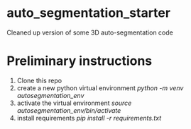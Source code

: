 # auto_segmentation_starter
Cleaned up version of some 3D auto-segmentation code

# Preliminary instructions
1. Clone this repo
2. create a new python virtual environment _python -m venv autosegmentation_env_
3. activate the virtual environment _source autosegmentation_env/bin/activate_
4. install requirements _pip install -r requirements.txt_
